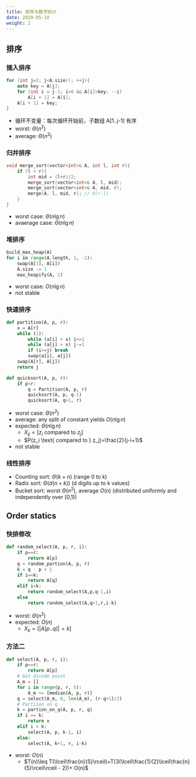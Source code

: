 ```yaml
---
title: 排序与数字统计
date: 2020-05-18
weight: 2
---
```


## 排序

### 插入排序

```cpp
for (int j=2; j<A.size(); ++j){
    auto key = A[j];
    for (int i = j-1; i>0 && A[i]>key; --i)
        A[i + 1] = A[i];
    A[i + 1] = key;
}
```

- 循环不变量：每次循环开始前，子数组 A[1..j-1] 有序
- worst: $\Theta(n^2)$
- average: $\Theta(n^2)$

### 归并排序

```cpp
void merge_sort(vector<int>& A, int l, int r){
    if (l < r){
        int mid = (l+r)/2;
        merge_sort(vector<int>& A, l, mid);
        merge_sort(vector<int>& A, mid, r);
        merge(A, l, mid, r); // O(r-l)
    }
}
```

- worst case: $\Theta(n\lg n)$
- avaerage case: $\Theta(n\lg n)$

### 堆排序

```python
build_max_heap(A)
for i in range(A.length, 1, -1):
    swap(A[1], A[i])
    A.size -= 1
    max_heapify(A, 1)
```

- worst case: $O(n\lg n)$
- not stable

### 快速排序

```python
def partition(A, p, r):
    x = A[r]
    while (1):
        while (a[i] < x) i+=1
        while (a[j] > x) j-=1
        if (i>=j) break
        swap(a[i], a[j])
    swap(A[r], A[j])
    return j

def quicksort(A, p, r):
    if p<r:
        q = Partition(A, p, r)
        quicksort(A, p, q-1)
        quicksort(A, q+1, r)
```

- worst case: $\Theta(n^2)$
- average: any split of constant yields $O(n\lg n)$
- expected: $\Theta(n\lg n)$
  - $X_{ij}=[z_i \text{ compared to } z_j]$
  - $P(z_i \text{ compared to } z_j)=\frac{2}{j-i+1}$
- not stable

### 线性排序

- Counting sort: $\Theta(k+n)$ (range 0 to k)
- Radix sort: $\Theta(d(n+k))$ (d digits up to k values)
- Bucket sort: worst $\Theta(n^2)$, average $O(n)$ (distributed uniformly and independently over [0,1))

## Order statics

### 快排修改

```python
def random_select(A, p, r, i):
    if p==r:
        return A[p]
    q = random_partion(A, p, r)
    k = q - p + 1
    if i==k:
        return A[q]
    elif i<k:
        return random_select(A,p,q-1,i)
    else
        return random_select(A,q+1,r,i-k)
```

- worst: $\Theta(n^2)$
- expected: $O(n)$
  - $X_k = [|A[p..q]|=k]$

### 方法二

```python
def select(A, p, r, i):
    if p==r:
        return A[p]
    # Get divide point
    A_m = []
    for i in range(p, r, 5):
        A_m += [median(A, p, r)]
    q = select(A_m, 0, len(A_m), (r-q+1)/2)
    # Partiion on q
    k = partion_on_q(A, p, r, q)
    if i == k:
        return x
    elif i < k:
        select(A, p, k-1, i)
    else:
        select(A, k+1, r, i-k)
```

- worst: $O(n)$
  - $T(n)\leq T(\lceil\frac{n}{5}\rceil)+T(3(\lceil\frac{1}{2}\lceil\frac{n}{5}\rceil\rceil - 2))+ O(n)$
